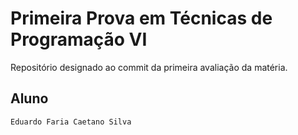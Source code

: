 # Primeira Prova em Técnicas de Programação VI

Repositório designado ao commit da primeira avaliação da matéria.

## Aluno

    Eduardo Faria Caetano Silva